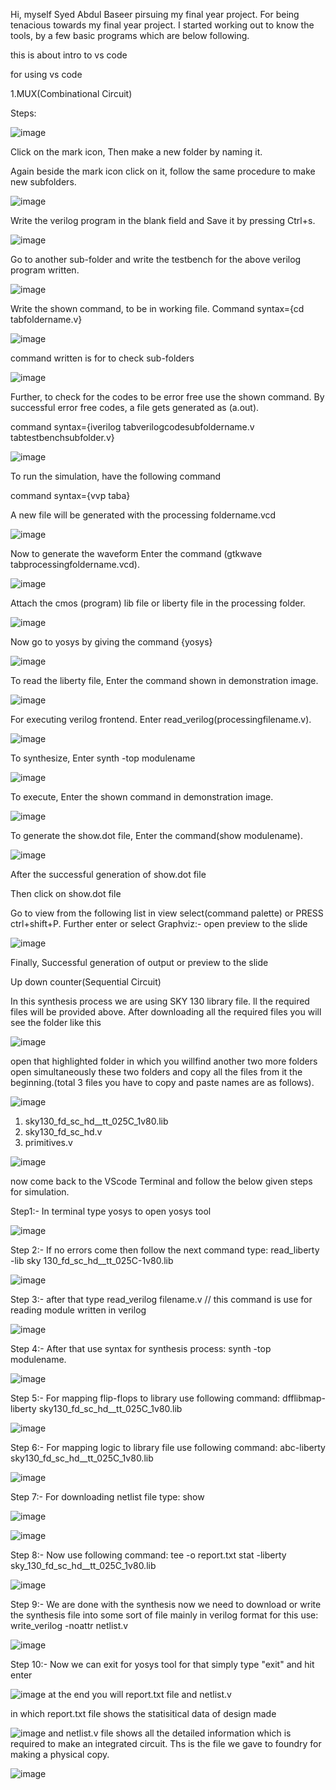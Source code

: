 Hi, myself Syed Abdul Baseer pirsuing my final year project. For being tenacious towards my final year project. I started working out to know the tools, by a few basic programs which are below following.

this is about intro to vs code

for using vs code

1.MUX(Combinational Circuit)

Steps:

![image](https://user-images.githubusercontent.com/93662214/140520203-e13677a6-6c17-4f26-98bb-19f06223e630.png)

Click on the mark icon, Then make a new folder by naming it.

Again beside the mark icon click on it, follow the same procedure to make new subfolders.

![image](https://user-images.githubusercontent.com/93662214/140520674-427470cf-8cbd-4bae-98fe-896d28a23476.png)

Write the verilog program in the blank field and Save it by pressing Ctrl+s.

![image](https://user-images.githubusercontent.com/93662214/140520955-2e26cf7e-47f4-4829-9185-2c44468a9350.png)

Go to another sub-folder and write the testbench for the above verilog program written.

![image](https://user-images.githubusercontent.com/93662214/140521355-cded84d3-6a4c-4bbd-9b23-7aeae4de0403.png)

Write the shown command, to be in working file. Command syntax={cd tabfoldername.v}

![image](https://user-images.githubusercontent.com/93662214/140521594-daf38429-a58c-4265-a8df-0d12d3a113b0.png)

command written is for to check sub-folders

![image](https://user-images.githubusercontent.com/93662214/140521843-de4cb042-9c2b-4749-96ad-cea5d869e014.png)

Further, to check for the codes to be error free use the shown command. By successful error free codes, a file gets generated as (a.out).

command syntax={iverilog tabverilogcodesubfoldername.v tabtestbenchsubfolder.v}

![image](https://user-images.githubusercontent.com/93662214/140522569-820f25a2-5369-47e1-9b76-37cf99177c03.png)

To run the simulation, have the following command

command syntax={vvp taba}

A new file will be generated with the processing foldername.vcd

![image](https://user-images.githubusercontent.com/93662214/140523063-f85c75f4-175d-4dee-9e18-aec9a5cb76a3.png)

Now to generate the waveform Enter the command (gtkwave tabprocessingfoldername.vcd).

![image](https://user-images.githubusercontent.com/93662214/140523367-cfb75a8c-1ff0-469a-862b-f64f3d3e7693.png)

Attach the cmos (program) lib file or liberty file in the processing folder.

![image](https://user-images.githubusercontent.com/93662214/140523624-554f76ad-8aa9-426e-b305-92382b51ed71.png)

Now go to yosys by giving the command {yosys}

![image](https://user-images.githubusercontent.com/93662214/140524140-31f47d7e-8144-40e2-9ff0-9c30c9f60ace.png)

To read the liberty file, Enter the command shown in demonstration image.

![image](https://user-images.githubusercontent.com/93662214/140524442-bb65d53c-1eed-4372-b083-9216ebfe0491.png)

For executing verilog frontend. Enter read_verilog(processingfilename.v).

![image](https://user-images.githubusercontent.com/93662214/140524732-dc9ddae9-10da-4451-96e8-a15d517378a7.png)

To synthesize, Enter synth -top modulename

![image](https://user-images.githubusercontent.com/93662214/140524982-f67211a4-49f6-4033-8976-eb0f7985ad5f.png)

To execute, Enter the shown command in demonstration image.

![image](https://user-images.githubusercontent.com/93662214/140525238-81761924-6f2d-4b9e-a4fc-186f1da2b3b5.png)

To generate the show.dot file, Enter the command(show modulename).

![image](https://user-images.githubusercontent.com/93662214/140525964-1f4ade21-a951-4a43-905d-abc5fbf534b9.png)

After the successful generation of show.dot file

Then click on show.dot file

Go to view from the following list in view select(command palette) or PRESS ctrl+shift+P. Further enter or select Graphviz:- open preview to the slide

![image](https://user-images.githubusercontent.com/93662214/140529296-c54dd9cd-e0e7-43dd-b23e-f17b0a705428.png)

Finally, Successful generation of output or preview to the slide

Up down counter(Sequential Circuit)

In this synthesis process we are using SKY 130 library file. ll the required files will be provided above. After downloading all the required files you will see the folder like this

![image](https://user-images.githubusercontent.com/93662214/140532658-edd87178-ab8a-4dad-838e-8d8a45aae32e.png)

open that highlighted folder in which you willfind another two more folders open simultaneously these two folders and copy all the files from it the beginning.(total 3 files you have to copy and paste names are as follows).

![image](https://user-images.githubusercontent.com/93662214/140533134-ad24baea-606a-4edb-844b-dd70cf648937.png)

1. sky130_fd_sc_hd__tt_025C_1v80.lib
2. sky130_fd_sc_hd.v
3. primitives.v

![image](https://user-images.githubusercontent.com/93662214/140533638-149d2274-2686-4b6b-af45-f166ee24dc30.png)

now come back to the VScode Terminal and follow the below given steps for simulation.

Step1:- In terminal type yosys to open yosys tool

![image](https://user-images.githubusercontent.com/93662214/140534263-e8faa6d9-6c21-4339-a439-644371c50e81.png)

Step 2:- If no errors come then follow the next command type: read_liberty -lib sky 130_fd_sc_hd__tt_025C-1v80.lib

![image](https://user-images.githubusercontent.com/93662214/140536561-bf922de2-b811-426f-8ec3-21a6db31f8f5.png)

Step 3:- after that type read_verilog filename.v // this command is use for reading module written in verilog

![image](https://user-images.githubusercontent.com/93662214/140536871-cef890d8-a5d1-43b3-866a-4f51193e5f99.png)

Step 4:- After that use syntax for synthesis process: synth -top modulename.

![image](https://user-images.githubusercontent.com/93662214/140537436-0f55ed21-356d-411f-b067-ac2b51e56d96.png)

Step 5:- For mapping flip-flops to library use following command: dfflibmap-liberty sky130_fd_sc_hd__tt_025C_1v80.lib

![image](https://user-images.githubusercontent.com/93662214/140537770-b4f41fd6-a4b5-41fd-8c3c-c8411c6e12cc.png)

Step 6:- For mapping logic to library file use following command: abc-liberty sky130_fd_sc_hd__tt_025C_1v80.lib

![image](https://user-images.githubusercontent.com/93662214/140538048-07358ddd-273c-4e06-8c69-43ec4c46cc53.png)

Step 7:- For downloading netlist file type: show

![image](https://user-images.githubusercontent.com/93662214/140538375-5b221824-abf0-4b0f-b5d5-92745182c6b0.png)

![image](https://user-images.githubusercontent.com/93662214/140538669-d6253160-fc3d-4876-97fe-ade5b5714683.png)

Step 8:- Now use following command: tee -o report.txt stat -liberty sky_130_fd_sc_hd__tt_025C_1v80.lib

![image](https://user-images.githubusercontent.com/93662214/140539177-2256d2dd-246a-4d6a-9dea-feee2023bc2c.png)

Step 9:- We are done with the synthesis now we need to download or write the synthesis file into some sort of file mainly in verilog format for this use: write_verilog -noattr netlist.v

![image](https://user-images.githubusercontent.com/93662214/140539531-740cd806-80c3-4755-bbbc-35520456e519.png)

Step 10:- Now we can exit for yosys tool for that simply type "exit" and hit enter

![image](https://user-images.githubusercontent.com/93662214/140539837-da309e53-16ff-4197-9169-1ab115c2380e.png)
at the end you will report.txt file and netlist.v

in which report.txt file shows the statisitical data of design made

![image](https://user-images.githubusercontent.com/93662214/140540077-e32b6554-c2fe-4cae-b6b9-2ac1f0df5281.png)
and netlist.v file shows all the detailed information which is required to make an integrated circuit. Ths is the file we gave to foundry for making a physical copy.

![image](https://user-images.githubusercontent.com/93662214/140540385-73b5cd28-e9ff-46b2-9731-1ab7a1f72278.png)
